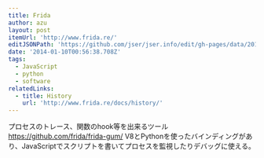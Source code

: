```yaml
---
title: Frida
author: azu
layout: post
itemUrl: 'http://www.frida.re/'
editJSONPath: 'https://github.com/jser/jser.info/edit/gh-pages/data/2014/01/index.json'
date: '2014-01-10T00:56:38.708Z'
tags:
  - JavaScript
  - python
  - software
relatedLinks:
  - title: History
    url: 'http://www.frida.re/docs/history/'
---
```

プロセスのトレース、関数のhook等を出来るツール https://github.com/frida/frida-gum/ 
V8とPythonを使ったバインディングがあり、JavaScriptでスクリプトを書いてプロセスを監視したりデバッグに使える。

